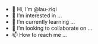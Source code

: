 - 👋 Hi, I’m @lau-ziqi
- 👀 I’m interested in ...
- 🌱 I’m currently learning ...
- 💞️ I’m looking to collaborate on ...
- 📫 How to reach me ...

<!---
lau-ziqi/lau-ziqi is a ✨ special ✨ repository because its `README.md` (this file) appears on your GitHub profile.
You can click the Preview link to take a look at your changes.
--->
